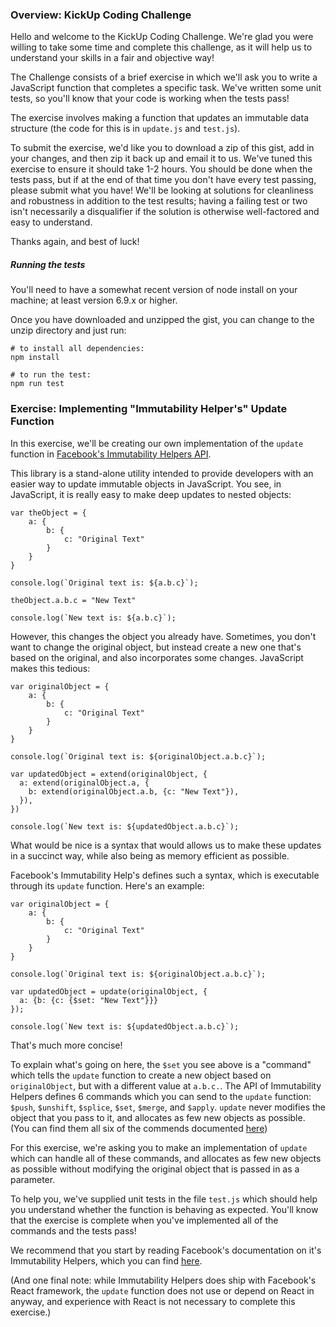 ### Overview: KickUp Coding Challenge

Hello and welcome to the KickUp Coding Challenge.  We're glad you were willing to take some time and complete this challenge, as it will help us to understand your skills in a fair and objective way!

The Challenge consists of a brief exercise in which we'll ask you to write a JavaScript function that completes a specific task. We've written some unit tests, so you'll know that your code is working when the tests pass!

The exercise involves making a function that updates an immutable data structure (the code for this is in `update.js` and `test.js`).

To submit the exercise, we'd like you to download a zip of this gist, add in your changes, and then zip it back up and email it to us. We've tuned this exercise to ensure it should take 1-2 hours. You should be done when the tests pass, but if at the end of that time you don't have every test passing, please submit what you have! We'll be looking at solutions for cleanliness and robustness in addition to the test results; having a failing test or two isn't necessarily a disqualifier if the solution is otherwise well-factored and easy to understand.

Thanks again, and best of luck!
 
##### Running the tests

You'll need to have a somewhat recent version of node install on your machine; at least version 6.9.x or higher.  

Once you have downloaded and unzipped the gist, you can change to the unzip directory and just run:

```
# to install all dependencies:
npm install

# to run the test:
npm run test
```

### Exercise: Implementing "Immutability Helper's" Update Function

In this exercise, we'll be creating our own implementation of the `update` function in [Facebook's Immutability Helpers API](https://facebook.github.io/react/docs/update.html).

This library is a stand-alone utility intended to provide developers with an easier way to update immutable objects in JavaScript.  You see, in JavaScript, it is really easy to make deep updates to nested objects:

```
var theObject = {
    a: {
        b: {
            c: "Original Text"
        }
    }
}

console.log(`Original text is: ${a.b.c}`);

theObject.a.b.c = "New Text"

console.log(`New text is: ${a.b.c}`);

```

However, this changes the object you already have.  Sometimes, you don't want to change the original object, but instead create a new one that's based on the original, and also incorporates some changes.  JavaScript makes this tedious:

```
var originalObject = {
    a: {
        b: {
            c: "Original Text"
        }
    }
}

console.log(`Original text is: ${originalObject.a.b.c}`);

var updatedObject = extend(originalObject, {
  a: extend(originalObject.a, {
    b: extend(originalObject.a.b, {c: "New Text"}),
  }),
})

console.log(`New text is: ${updatedObject.a.b.c}`);

```

What would be nice is a syntax that would allows us to make these updates in a succinct way, while also being as memory efficient as possible.

Facebook's Immutability Help's defines such a syntax, which is executable through its `update` function.   Here's an example:

```
var originalObject = {
    a: {
        b: {
            c: "Original Text"
        }
    }
}

console.log(`Original text is: ${originalObject.a.b.c}`);

var updatedObject = update(originalObject, {
  a: {b: {c: {$set: "New Text"}}}
});

console.log(`New text is: ${updatedObject.a.b.c}`);
```

That's much more concise!

To explain what's going on here, the `$set` you see above is a "command" which tells the `update` function to create a new object based on `originalObject`, but with a different value at `a.b.c.`.  The API of Immutability Helpers defines 6 commands which you can send to the `update` function: `$push`, `$unshift`, `$splice`, `$set`, `$merge`, and `$apply`.  `update` never modifies the object that you pass to it, and allocates as few new objects as possible.  (You can find them all six of the commends documented [here](https://reactjs.org/docs/update.html#available-commands))

For this exercise, we're asking you to make an implementation of `update` which can handle all of these commands, and allocates as few new objects as possible without modifying the original object that is passed in as a parameter.

To help you, we've supplied unit tests in the file `test.js` which should help you understand whether the function is behaving as expected.  You'll know that the exercise is complete when you've implemented all of the commands and the tests pass!

We recommend that you start by reading Facebook's documentation on it's Immutability Helpers, which you can find [here](https://reactjs.org/docs/update.html).

(And one final note: while Immutability Helpers does ship with Facebook's React framework, the `update` function does not use or depend on React in anyway, and experience with React is not necessary to complete this exercise.)